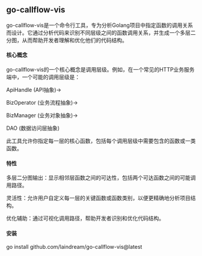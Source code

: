 ## go-callflow-vis

go-callflow-vis是一个命令行工具，专为分析Golang项目中指定函数的调用关系而设计。它通过分析代码来识别不同层级之间的函数调用关系，并生成一个多层二分图，从而帮助开发者理解和优化他们的代码结构。

#### 核心概念

go-callflow-vis的一个核心概念是调用层级。例如，在一个常见的HTTP业务服务端中，一个可能的调用层级是：

ApiHandle (API抽象)->

BizOperator (业务流程抽象)->

BizManager (业务对象抽象)->

DAO (数据访问层抽象)

此工具允许你指定每一层的核心函数，包括每个调用层级中需要包含的函数或一类函数。

#### 特性

多层二分图输出：显示相邻层函数之间的可达性，包括两个可达函数之间的可能调用路径。

灵活性：允许用户自定义每一层的关键函数或函数类别，以便更精确地分析项目结构。

优化辅助：通过可视化调用路径，帮助开发者识别和优化代码结构。

#### 安装

go install github.com/laindream/go-callflow-vis@latest
